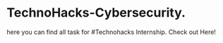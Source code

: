 # TechnoHacks-Cybersecurity.
here you can find all task for #Technohacks Internship. Check out Here! 
